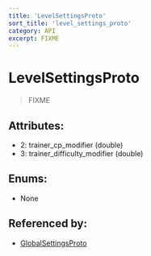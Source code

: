 ```yaml
---
title: 'LevelSettingsProto'
sort_title: 'level_settings_proto'
category: API
excerpt: FIXME
---
```


# LevelSettingsProto

> FIXME

## Attributes:

- 2: trainer_cp_modifier (double)
- 3: trainer_difficulty_modifier (double)

## Enums:

- None

## Referenced by:

- [GlobalSettingsProto](../GlobalSettingsProto/)
